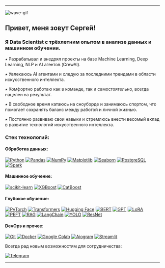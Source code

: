 

---
![wave-gif](https://camo.githubusercontent.com/89a46b75cb2af1de643c4ae5e510aff5c0fa30e7e2a9cdfa5e4ab46eae39a19e/68747470733a2f2f692e696d6775722e636f6d2f315a76566b44632e676966)


## Привет, меня зовут Сергей!

### Я Data Scientist с трёхлетним опытом в анализе данных и машинном обучении.

⭑ Разрабатывал и внедрял проекты на базе Machine Learning, Deep Learning, NLP и AI агентов (CrewAI).

⭑ Увлекаюсь AI агентами и следую за последними трендами в области искусственного интеллекта.

⭑ Комфортно работаю как в команде, так и самостоятельно, всегда нацелен на результат.

⭑ В свободное время катаюсь на сноуборде и занимаюсь спортом, что помогает сохранять баланс между работой и личной жизнью.

⭑ Постоянно развиваю свои навыки и стремлюсь внести весомый вклад в развитие технологий искусственного интеллекта.

### Стек технологий:

#### **Обработка данных**:

[![Python](https://img.shields.io/badge/python-3670A0?style=for-the-badge&logo=python&logoColor=ffdd54)](https://python.org) 
[![Pandas](https://img.shields.io/badge/pandas-%23150458.svg?style=for-the-badge&logo=pandas&logoColor=white)](https://pandas.pydata.org) 
[![NumPy](https://img.shields.io/badge/numpy-%23013243.svg?style=for-the-badge&logo=numpy&logoColor=white)](https://numpy.org) 
[![Matplotlib](https://img.shields.io/badge/Matplotlib-%23EE4C2C.svg?style=for-the-badge&logo=Matplotlib&logoColor=white)](#)
[![Seaborn](https://img.shields.io/badge/Seaborn-%23007ACC.svg?style=for-the-badge&logo=Seaborn&logoColor=white)](https://seaborn.pydata.org/) 
[![PostgreSQL](https://img.shields.io/badge/PostgreSQL-%23336791.svg?style=for-the-badge&logo=PostgreSQL&logoColor=white)](https://www.postgresql.org/)
[![Spark](https://img.shields.io/badge/Spark-%23E25A1C.svg?style=for-the-badge&logo=Apache%20Spark&logoColor=white)](https://spark.apache.org/)

#### **Машинное обучение**:

[![scikit-learn](https://img.shields.io/badge/scikit--learn-%23F7931E.svg?style=for-the-badge&logo=scikit-learn&logoColor=white)](https://scikit-learn.org/)
[![XGBoost](https://img.shields.io/badge/XGBoost-%230078D7.svg?style=for-the-badge&logo=XGBoost&logoColor=white)](https://xgboost.readthedocs.io/en/latest/)
[![CatBoost](https://img.shields.io/badge/CatBoost-%23EE4C2C.svg?style=for-the-badge&logo=CatBoost&logoColor=white)](https://catboost.ai/)


#### **Глубокое обучение**:

[![PyTorch](https://img.shields.io/badge/PyTorch-%23EE4C2C.svg?style=for-the-badge&logo=PyTorch&logoColor=white)](#)
[![Transformers](https://img.shields.io/badge/Transformers-%23FF4500.svg?style=for-the-badge&logo=Transformers&logoColor=white)](https://huggingface.co/transformers/)
[![Hugging Face](https://img.shields.io/badge/Hugging%20Face-%23FFD700.svg?style=for-the-badge&logo=Hugging%20Face&logoColor=black)](https://huggingface.co/)
[![BERT](https://img.shields.io/badge/BERT-%23FF4500.svg?style=for-the-badge&logo=BERT&logoColor=white)](https://github.com/google-research/bert)
[![GPT](https://img.shields.io/badge/GPT-%23007ACC.svg?style=for-the-badge&logo=GPT&logoColor=white)](https://openai.com/research/gpt)
[![LoRA](https://img.shields.io/badge/LoRA-%23FFA500.svg?style=for-the-badge&logo=LoRA&logoColor=white)](https://arxiv.org/abs/2106.09685)
[![PEFT](https://img.shields.io/badge/PEFT-%23007ACC.svg?style=for-the-badge&logo=PEFT&logoColor=white)](#)
[![RAG](https://img.shields.io/badge/RAG-%23FFD700.svg?style=for-the-badge&logo=RAG&logoColor=black)](https://huggingface.co/blog/rag)
[![LangChain](https://img.shields.io/badge/LangChain-%23007ACC.svg?style=for-the-badge&logo=LangChain&logoColor=white)](https://langchain.com/)
[![YOLO](https://img.shields.io/badge/YOLO-%23F37626.svg?style=for-the-badge&logo=YOLO&logoColor=white)](https://github.com/AlexeyAB/darknet)
[![ResNet](https://img.shields.io/badge/ResNet-%230078D7.svg?style=for-the-badge&logo=ResNet&logoColor=white)](https://arxiv.org/abs/1512.03385)


#### **DevOps и прочее**:

[![Git](https://img.shields.io/badge/Git-%23F05032.svg?style=for-the-badge&logo=Git&logoColor=white)](https://git-scm.com/)
[![Docker](https://img.shields.io/badge/docker-%230db7ed.svg?style=for-the-badge&logo=docker&logoColor=white)](https://www.docker.com)
[![Google Colab](https://img.shields.io/badge/Google_Colab-F9AB00?style=for-the-badge&logo=google-colab&logoColor=white)](https://colab.research.google.com/)
[![Aiogram](https://img.shields.io/badge/Aiogram-2CA5E0?style=for-the-badge&logo=telegram&logoColor=white)](https://docs.aiogram.dev/)
[![Streamlit](https://static.streamlit.io/badges/streamlit_badge_black_white.svg)](https://streamlit.io/)


Всегда рад новым возможностям для сотрудничества:

[![Telegram](https://img.shields.io/badge/Telegram-2CA5E0?style=for-the-badge&logo=telegram&logoColor=white)](https://t.me/Karpenko_Sergey1)

</div>

---
